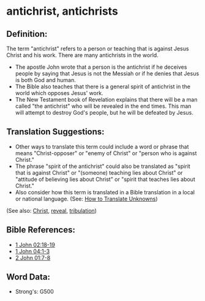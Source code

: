 # antichrist, antichrists #

## Definition: ##

The term "antichrist" refers to a person or teaching that is against Jesus Christ and his work. There are many antichrists in the world.

* The apostle John wrote that a person is the antichrist if he deceives people by saying that Jesus is not the Messiah or if he denies that Jesus is both God and human.
* The Bible also teaches that there is a general spirit of antichrist in the world which opposes Jesus' work.
* The New Testament book of Revelation explains that there will be a man called "the antichrist" who will be revealed in the end times. This man will attempt to destroy God's people, but he will be defeated by Jesus.

## Translation Suggestions: ##

* Other ways to translate this term could include a word or phrase that means "Christ-opposer" or "enemy of Christ" or "person who is against Christ."
* The phrase "spirit of the antichrist" could also be translated as "spirit that is against Christ" or "(someone) teaching lies about Christ" or "attitude of believing lies about Christ" or "spirit that teaches lies about Christ."
* Also consider how this term is translated in a Bible translation in a local or national language. (See: [How to Translate Unknowns](rc://en/ta/man/translate/translate-unknown))

(See also: [Christ](christ.md), [reveal](reveal.md), [tribulation](../other/tribulation.md))

## Bible References: ##


* [1 John 02:18-19](rc://en/tn/help/1jn/02/18)
* [1 John 04:1-3](rc://en/tn/help/1jn/04/01)
* [2 John 01:7-8](rc://en/tn/help/2jn/01/07)


## Word Data: ##

* Strong's: G500
